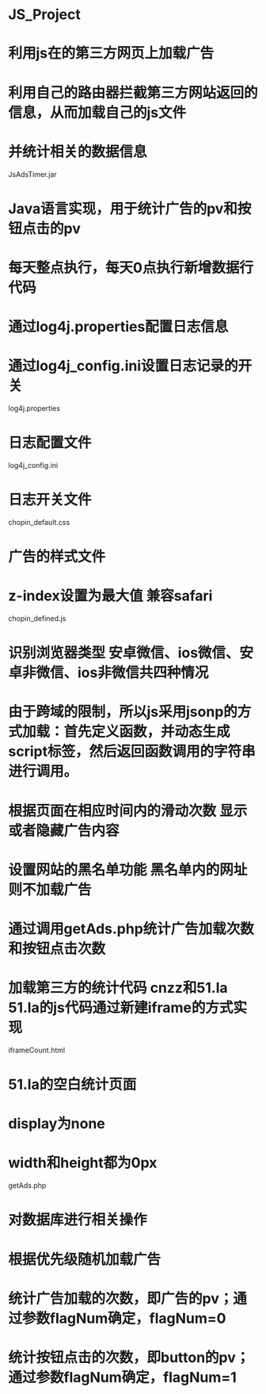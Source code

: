 # JS_Project 
# 利用js在的第三方网页上加载广告
# 利用自己的路由器拦截第三方网站返回的信息，从而加载自己的js文件
# 并统计相关的数据信息

JsAdsTimer.jar
# Java语言实现，用于统计广告的pv和按钮点击的pv
# 每天整点执行，每天0点执行新增数据行代码
# 通过log4j.properties配置日志信息
# 通过log4j_config.ini设置日志记录的开关

log4j.properties
# 日志配置文件

log4j_config.ini
# 日志开关文件

chopin_default.css
# 广告的样式文件
# z-index设置为最大值 兼容safari

chopin_defined.js
# 识别浏览器类型 安卓微信、ios微信、安卓非微信、ios非微信共四种情况
# 由于跨域的限制，所以js采用jsonp的方式加载：首先定义函数，并动态生成script标签，然后返回函数调用的字符串进行调用。
# 根据页面在相应时间内的滑动次数 显示或者隐藏广告内容
# 设置网站的黑名单功能 黑名单内的网址则不加载广告
# 通过调用getAds.php统计广告加载次数和按钮点击次数
# 加载第三方的统计代码 cnzz和51.la 51.la的js代码通过新建iframe的方式实现

iframeCount.html
# 51.la的空白统计页面
# display为none
# width和height都为0px

getAds.php
# 对数据库进行相关操作
# 根据优先级随机加载广告
# 统计广告加载的次数，即广告的pv；通过参数flagNum确定，flagNum=0
# 统计按钮点击的次数，即button的pv；通过参数flagNum确定，flagNum=1

